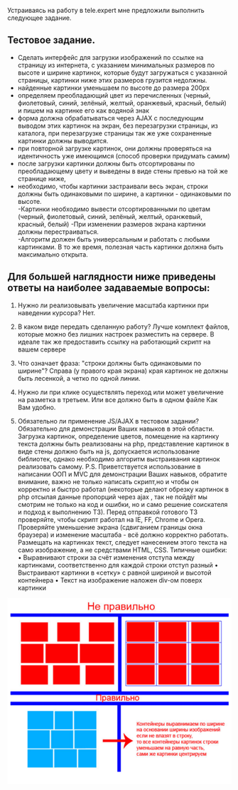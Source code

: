 Устраиваясь на работу в tele.expert мне предложили выполнить следующее задание. 

## Тестовое задание.

- Сделать интерфейс для загрузки изображений по ссылке на страницу из интернета, с указанием минимальных размеров по высоте и ширине картинок, которые будут загружаться с указанной страницы, картинки ниже этих размеров грузится недолжны.
- найденные картинки уменьшаем по высоте до размера 200px
- определяем преобладающий цвет из перечисленных (черный, фиолетовый, синий, зелёный, желтый, оранжевый, красный, белый) и пишем на картинке его как водяной знак
- форма должна обрабатываться через AJAX с последующим выводом этих картинок на экран, без перезагрузки страницы, из каталога, при перезагрузке страницы так же уже сохраненные картинки должны выводится.
- при повторной загрузке картинок, они должны проверяться на идентичность уже имеющимся (способ проверки придумать самим)
- после загрузки картинки должны быть отсортированы по преобладающему цвету и выведены в виде стены превью на той же странице ниже,
- необходимо, чтобы картинки застраивали весь экран, строки должны быть
  одинаковыми по ширине, а картинки - одинаковыми по высоте.  
  -Картинки необходимо вывести отсортированными по цветам (черный, фиолетовый, синий, зелёный, желтый, оранжевый, красный, белый)
  -При изменении размеров экрана картинки должны перестраиваться.  
  -Алгоритм должен быть универсальным и работать с любыми картинками. В то же время, полезная часть картинки должна быть максимально открыта.

## Для большей наглядности ниже приведены ответы на наиболее задаваемые вопросы:

1.  Нужно ли реализовывать увеличение масштаба картинки при наведении курсора?
    Нет.
2.  В каком виде передать сделанную работу?
    Лучше комплект файлов, которые можно без лишних настроек разместить на сервере.
    В идеале так же предоставить ссылку на работающий скрипт на вашем сервере
3.  Что означает фраза: "строки должны быть одинаковыми по ширине"?
    Справа (у правого края экрана) края картинок не должны быть лесенкой, а четко по
    одной линии.
4.  Нужно ли при клике осуществлять переход или может увеличение на
    разметка в третьем. Или все должно быть в одном файле
    Как Вам удобно.

5.  Обязательно ли применение JS/AJAX в тестовом задании?
    Обязательно для демонстрации Ваших навыков в этой области. Загрузка картинок, определение цветов, помещение на картинку текста должны быть реализованы на php, представление
    картинок в виде стены должно быть на js, допускается использование библиотек, однако необходимо алгоритм выстраивания картинок реализовать самому.
    P.S. Приветствуется использование в написании ООП и MVC для демонстрации Ваших
    навыков, обратите внимание, важно не только написать скрипт,но и чтобы он корректно и быстро работал (некоторые делают обрезку картинок в php отсылая данные пропорций через ajax , так не пойдёт мы смотрим не только на код и ошибки, но и само решение соискателя и подход к выполнению ТЗ).
    Перед отправкой готового ТЗ проверяйте, чтобы скрипт работал на IE, FF, Chrome и
    Opera.
    Проверяйте уменьшение экрана (сдвиганием границы окна браузера) и изменение
    масштаба - всё должно корректно работать.
    Размещать на картинках текст, следует нанесением этого текста на само изображение, а не средствами HTML, CSS.
    Типичные ошибки:
    • Выравнивают строки за счёт изменения отступа между картинками, соответственно для каждой строки отступ разный
    • Выстраивают картинки в «сетку» с равной шириной и высотой контейнера
    • Текст на изображение наложен div-ом поверх картинки

![Image alt](https://github.com/Soluyanov-Andrey/gallery/blob/master/tz.PNG)
